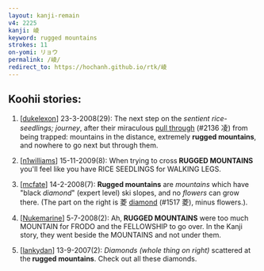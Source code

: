 ```yaml
---
layout: kanji-remain
v4: 2225
kanji: 崚
keyword: rugged mountains
strokes: 11
on-yomi: リョウ
permalink: /崚/
redirect_to: https://hochanh.github.io/rtk/崚
---
```


## Koohii stories: 

1) [<a href="http://kanji.koohii.com/profile/dukelexon">dukelexon</a>] 23-3-2008(29): The next step on the <em>sentient rice-seedlings; journey</em>, after their miraculous <a href="../v4/2136.html">pull through</a> (#2136 凌) from being trapped: mountains in the distance, extremely <strong>rugged mountains</strong>, and nowhere to go next but through them.

2) [<a href="http://kanji.koohii.com/profile/n1williams">n1williams</a>] 15-11-2009(8): When trying to cross<strong> RUGGED MOUNTAINS</strong> you&#039;ll feel like you have RICE SEEDLINGS for WALKING LEGS.

3) [<a href="http://kanji.koohii.com/profile/mcfate">mcfate</a>] 14-2-2008(7): <strong>Rugged mountains</strong> are <em>mountains</em> which have &quot;black <em>diamond</em>&quot; (expert level) ski slopes, and no <em>flowers</em> can grow there. (The part on the right is 菱 <a href="../v4/1517.html">diamond</a> (#1517 菱), minus flowers.).

4) [<a href="http://kanji.koohii.com/profile/Nukemarine">Nukemarine</a>] 5-7-2008(2): Ah,<strong> RUGGED MOUNTAINS</strong> were too much MOUNTAIN for FRODO and the FELLOWSHIP to go over. In the Kanji story, they went beside the MOUNTAINS and not under them.

5) [<a href="http://kanji.koohii.com/profile/lankydan">lankydan</a>] 13-9-2007(2): <em>Diamonds (whole thing on right)</em> scattered at the<strong> rugged mountains</strong>. Check out all these diamonds.


